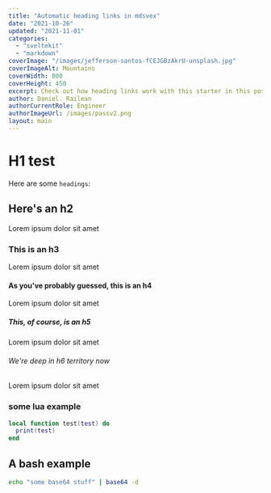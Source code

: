 ```yaml
---
title: "Automatic heading links in mdsvex"
date: "2021-10-26"
updated: "2021-11-01"
categories: 
  - "sveltekit"
  - "markdown"
coverImage: "/images/jefferson-santos-fCEJGBzAkrU-unsplash.jpg"
coverImageAlt: Mountains
coverWidth: 800
coverHeight: 450
excerpt: Check out how heading links work with this starter in this post.
author: Daniel. Railean
authorCurrentRole: Engineer
authorImageUrl: /images/passv2.png
layout: main
---
```


# H1 test

Here are some `headings`:

## Here's an h2

Lorem ipsum dolor sit amet

### This is an h3

Lorem ipsum dolor sit amet

#### As you've probably guessed, this is an h4

Lorem ipsum dolor sit amet

##### This, of course, is an h5

Lorem ipsum dolor sit amet

###### We're deep in h6 territory now

Lorem ipsum dolor sit amet

### some lua example

```lua
local function test(test) do
  print(test)
end
```

## A bash example

```sh
echo "some base64 stuff" | base64 -d
```
